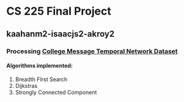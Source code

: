 # CS 225 Final Project
## kaahanm2-isaacjs2-akroy2
### Processing [College Message Temporal Network Dataset](http://snap.stanford.edu/data/CollegeMsg.html)

#### Algorithms implemented:

1. Breadth FIrst Search
2. Dijkstras 
3. Strongly Connected Component


